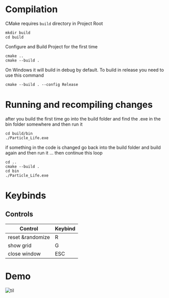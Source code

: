 # Compilation
CMake requires `build` directory in Project Root
```
mkdir build
cd build
```

Configure and Build Project for the first time
```
cmake ..
cmake --build .
```
On Windows it will build in debug by default. To build in release you need to use this command
```
cmake --build . --config Release
```

# Running and recompiling changes
after you build the first time go into the build folder and find the .exe in the bin folder somewhere and then run it
```
cd build/bin
./Particle_Life.exe
```

if something in the code is changed go back into the build folder and build again and then run it ... then continue this loop
```
cd ..
cmake --build .
cd bin
./Particle_Life.exe
```

# Keybinds

## Controls
| Control          | Keybind       | 
| -------------    | ------------- |
| reset &randomize | R             | 
| show grid        | G             |
| close window     | ESC           |


# Demo

![til](./utils/Artificial-Life.gif)
